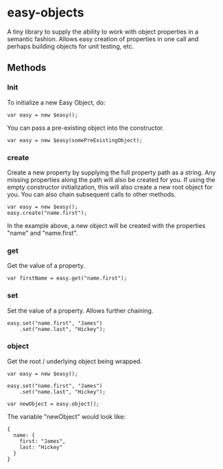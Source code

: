 # easy-objects
A tiny library to supply the ability to work with object properties in a semantic fashion. Allows easy creation of properties in one call and perhaps building objects for unit testing, etc.

## Methods

### Init
To initialize a new Easy Object, do:

```
var easy = new $easy();
```

You can pass a pre-existing object into the constructor.

```
var easy = new $easy(somePreExistingObject);
```

### create
Create a new property by supplying the full property path as a string. Any missing properties along the path will also be created for you. If using the empty constructor initialization, this will also create a new root object for you. You can also chain subsequent calls to other methods.

```
var easy = new $easy();
easy.create("name.first");
```

In the example above, a new object will be created with the properties "name" and "name.first".

### get

Get the value of a property.
```
var firstName = easy.get("name.first");
```

### set
Set the value of a property. Allows further chaining.
```
easy.set("name.first", "James")
    .set("name.last", "Hickey");
```

### object
Get the root / underlying object being wrapped.

```
var easy = new $easy();

easy.set("name.first", "James")
    .set("name.last", "Hickey");
    
var newObject = easy.object();
```
The variable "newObject" would look like:
```
{
  name: {
    first: "James",
    last: "Hickey"  
  }
}
```

